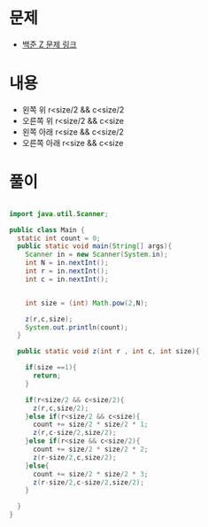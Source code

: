 # 문제
* [백준 Z 문제 링크](https://www.acmicpc.net/problem/1074)

# 내용
* 왼쪽 위 r<size/2 && c<size/2
* 오른쪽 위 r<size/2 && c<size 
* 왼쪽 아래 r<size && c<size/2
* 오른쪽 아래 r<size && c<size

# 풀이

```java

import java.util.Scanner;

public class Main {
  static int count = 0;
  public static void main(String[] args){
    Scanner in = new Scanner(System.in);
    int N = in.nextInt();
    int r = in.nextInt();
    int c = in.nextInt();


    int size = (int) Math.pow(2,N);

    z(r,c,size);
    System.out.println(count);
  }

  public static void z(int r , int c, int size){

    if(size ==1){
      return;
    }

    if(r<size/2 && c<size/2){
      z(r,c,size/2);
    }else if(r<size/2 && c<size){
      count += size/2 * size/2 * 1;
      z(r,c-size/2,size/2);
    }else if(r<size && c<size/2){
      count += size/2 * size/2 * 2;
      z(r-size/2,c,size/2);
    }else{
      count += size/2 * size/2 * 3;
      z(r-size/2,c-size/2,size/2);
    }

  }
}
```
